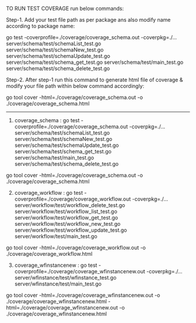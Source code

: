 TO RUN TEST COVERAGE run below commands:

Step-1. Add your test file path as per package ans also modify name according to package name:

go test -coverprofile=./coverage/coverage_schema.out -coverpkg=./... server/schema/test/schemaList_test.go server/schema/test/schemaNew_test.go server/schema/test/schemaUpdate_test.go server/schema/test/schema_get_test.go server/schema/test/main_test.go server/schema/test/schema_delete_test.go

Step-2. After step-1 run this command to generate html file of coverage  & modify your file path within below command accordingly:

go tool cover -html=./coverage/coverage_schema.out -o ./coverage/coverage_schema.html

_________________________________________________________________________________________

1. coverage_schema :
go test -coverprofile=./coverage/coverage_schema.out -coverpkg=./... server/schema/test/schemaList_test.go server/schema/test/schemaNew_test.go server/schema/test/schemaUpdate_test.go server/schema/test/schema_get_test.go server/schema/test/main_test.go server/schema/test/schema_delete_test.go

go tool cover -html=./coverage/coverage_schema.out -o ./coverage/coverage_schema.html


2. coverage_workflow :
go test -coverprofile=./coverage/coverage_workflow.out -coverpkg=./... server/workflow/test/workflow_delete_test.go server/workflow/test/workflow_list_test.go server/workflow/test/workflow_get_test.go server/workflow/test/workflow_new_test.go server/workflow/test/workflow_update_test.go server/workflow/test/main_test.go

go tool cover -html=./coverage/coverage_workflow.out -o ./coverage/coverage_workflow.html 


3. coverage_wfinstancenew :
go test -coverprofile=./coverage/coverage_wfinstancenew.out -coverpkg=./... server/wfinstance/test/wfinstance_test.go server/wfinstance/test/main_test.go

go tool cover -html=./coverage/coverage_wfinstancenew.out -o ./coverage/coverage_wfinstancenew.html -html=./coverage/coverage_wfinstancenew.out -o ./coverage/coverage_wfinstancenew.html

